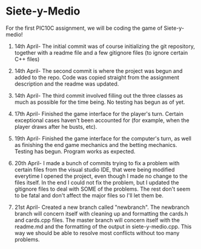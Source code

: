 # Siete-y-Medio

For the first PIC10C assignment, we will be coding the game of Siete-y-medio!


1. 14th April- The initial commit was of course initializing the git repository, together with a readme file and a few gitignore files (to ignore certain C++ files)


2. 14th April- The second commit is where the project was begun and added to the repo. Code was copied straight from the assignment description and the readme was updated. 


3. 14th April- The third commit involved filling out the three classes as much as possible for the time being. No testing has begun as of yet. 

4. 17th April- Finished the game interface for the player's turn. Certain exceptional cases haven't been accounted for (for example, when the player draws after he busts, etc). 

5. 19th April- Finished the game interface for the computer's turn, as well as finishing the end game mechanics and the betting mechanics. Testing has begun. Program works as expected. 


6. 20th April- I made a bunch of commits trying to fix a problem with certain files from the visual studio IDE, that were being modified everytime I opened the project, even though I made no change to the files itself. In the end I could not fix the problem, but I updated the gitignore files to deal with SOME of the problems. The rest don't seem to be fatal and don't affect the major files so I'll let them be. 

7. 21st April- Created a new branch called "newbranch". The newbranch branch will concern itself with cleaning up and formatting the cards.h and cards.cpp files. The master branch will concern itself with the readme.md and the formatting of the output in siete-y-medio.cpp. This way we should be able to resolve most conflicts without too many problems. 


